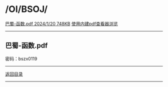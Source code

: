 # /OI/BSOJ/

[巴蜀-函数.pdf 2024/1/20 748KB][下载链接]
[使用内建pdf查看器浏览][pdfjs]

---

## 巴蜀-函数.pdf

密码：bszx0119

---

[返回目录][目录]

---

[下载链接]: ../巴蜀-函数.pdf
[pdfjs]: ../../../../../internal__/pdfjs_/web/viewer.html?file=../../../files/OI/BSOJ/files_/巴蜀-函数.pdf
[目录]: ../../
